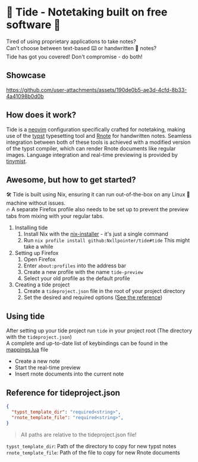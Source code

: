 # 🌊 Tide - Notetaking built on free software 🌊
Tired of using proprietary applications to take notes? \
Can't choose between text-based ⌨️ or handwritten 📝 notes? \
Tide has got you covered! Don't compromise - do both!

## Showcase
https://github.com/user-attachments/assets/190de0b5-ae3d-4cfd-8b33-4a41098b0d0b


## How does it work?
Tide is a [neovim](https://neovim.io/) configuration specifically crafted for notetaking,
making use of the [typst](https://github.com/typst/typst) typesetting tool
and [Rnote](https://github.com/flxzt/rnote) for handwritten notes.
Seamless integration between both of these tools is achieved with a modified version
of the typst compiler, which can render Rnote documents like regular images.
Language integration and real-time previewing is provided by [tinymist](https://github.com/Myriad-Dreamin/tinymist).

## Awesome, but how to get started?
🛠️ Tide is built using Nix, ensuring it can run out-of-the-box on any Linux 🐧 machine without issues. \
🔥 A separate Firefox profile also needs to be set up to prevent the preview tabs from mixing with your regular tabs.

1. Installing tide
    1. Install Nix with the [nix-installer](https://github.com/DeterminateSystems/nix-installer) - it's just a single command
    1. Run `nix profile install github:Nxllpointer/tide#tide` This might take a while
1. Setting up Firefox
    1. Open Firefox
    1. Enter `about:profiles` into the address bar
    1. Create a new profile with the name `tide-preview`
    1. Select your old profile as the default profile
1. Creating a tide project
    1. Create a `tideproject.json` file in the root of your project directory
    1. Set the desired and required options ([See the reference](#reference-for-tideprojectjson))
  
## Using tide
After setting up your tide project run `tide` in your project root (The directory with the `tideproject.json`) \
A complete and up-to-date list of keybindings can be found in the [mappings.lua](tide-nvim/lua/tide/mappings.lua) file

- Create a new note
- Start the real-time preview
- Insert rnote documents into the current note


## Reference for tideproject.json
```json
{
  "typst_template_dir": "required<string>",
  "rnote_template_file": "required<string>",
}
```
> All paths are relative to the tideproject.json file!

`typst_template_dir`: Path of the directory to copy for new typst notes \
`rnote_template_file`: Path of the file to copy for new Rnote documents
